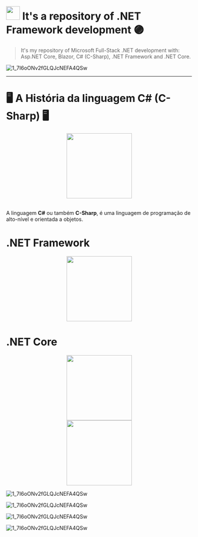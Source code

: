 # <img src="https://cdn.worldvectorlogo.com/logos/dot-net-core-7.svg" width="37"> It's a repository of .NET Framework development 🟣

<blockquote>It's my repository of Microsoft Full-Stack .NET development with: Asp.NET Core, Blazor, C# (C-Sharp), .NET Framework and .NET Core.</blockquote>

![1_7I6oONv2fGLQJcNEFA4QSw](https://user-images.githubusercontent.com/61624336/114978169-3ef11200-9e5f-11eb-8621-63964ccd0af6.png)

<hr>

# 🖥️ A História da linguagem C# (C-Sharp) 🖥️
<div align="center"><img src="https://arnaldoaf.github.io/img/csharp.svg" height="177"></div><br \>

A linguagem **C#** ou também **C-Sharp**, é uma linguagem de programação de alto-nível e orientada a objetos.

# .NET Framework
<div align="center"><img src="" height="177"></div>

# .NET Core
<div align="center"><img src="https://upload.wikimedia.org/wikipedia/commons/e/ee/.NET_Core_Logo.svg" height="177"></div>

<div align="center"><img src="https://storage.googleapis.com/hcode.com.br/courses/65/logo_svg5fd776bc276da.svg" height="177"></div>

![1_7I6oONv2fGLQJcNEFA4QSw](https://res.cloudinary.com/dz5ppacuo/image/upload/v1466341001/csharp-min_buiizq.png)


![1_7I6oONv2fGLQJcNEFA4QSw](http://computerjee.com/wp-content/uploads/2020/05/C.jpg)

![1_7I6oONv2fGLQJcNEFA4QSw](https://files.virgool.io/upload/users/7917/posts/oalpb7gk4u0n/famfza2kmonx.png)

![1_7I6oONv2fGLQJcNEFA4QSw](https://peakup.org/wp-content/uploads/2018/12/1.jpg)

